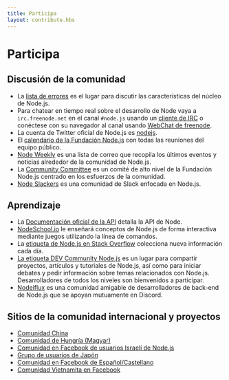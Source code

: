 ```yaml
---
title: Participa
layout: contribute.hbs
---
```


# Participa

## Discusión de la comunidad

* La [lista de errores](https://github.com/nodejs/node/issues) es el lugar para discutir las características del núcleo de Node.js.
* Para chatear en tiempo real sobre el desarrollo de Node vaya a `irc.freenode.net` en el canal `#node.js` usando un [cliente de IRC](https://es.wikipedia.org/wiki/Anexo:Clientes_IRC) o conéctese con su navegador al canal usando [WebChat de freenode](https://webchat.freenode.net/#node.js).
* La cuenta de Twitter oficial de Node.js es [nodejs](https://twitter.com/nodejs).
* El [calendario de la Fundación Node.js](https://nodejs.org/calendar) con todas las reuniones del equipo público.
* [Node Weekly](https://nodeweekly.com/) es una lista de correo que recopila los últimos eventos y noticias alrededor de la comunidad de Node.js.
* La [Community Committee](https://github.com/nodejs/community-committee) es un comité de alto nivel de la Fundación Node.js centrado en los esfuerzos de la comunidad.
* [Node Slackers](https://www.nodeslackers.com/) es una comunidad de Slack enfocada en Node.js.

## Aprendizaje

* La [Documentación oficial de la API](https://nodejs.org/api/) detalla la API de Node.
* [NodeSchool.io](https://nodeschool.io/) le enseñará conceptos de Node.js de forma interactiva mediante juegos utilizando la línea de comandos.
* La [etiqueta de Node.js en Stack Overflow](https://stackoverflow.com/questions/tagged/node.js) colecciona nueva información cada día.
* [La etiqueta DEV Community Node.js](https://dev.to/t/node) es un lugar para compartir proyectos, artículos y tutoriales de Node.js, así como para iniciar debates y pedir información sobre temas relacionados con Node.js. Desarrolladores de todos los niveles son bienvenidos a participar.
* [Nodeiflux](https://discordapp.com/invite/vUsrbjd) es una comunidad amigable de desarrolladores de back-end de Node.js que se apoyan mutuamente en Discord.

## Sitios de la comunidad internacional y proyectos

* [Comunidad China](https://cnodejs.org/)
* [Comunidad de Hungría (Magyar)](https://nodehun.blogspot.com/)
* [Comunidad en Facebook de usuarios Israelí de Node.js](https://www.facebook.com/groups/node.il/)
* [Grupo de usuarios de Japón](https://nodejs.jp/)
* [Comunidad en Facebook de Español/Castellano](https://www.facebook.com/groups/node.es/)
* [Comunidad Vietnamita en Facebook](https://www.facebook.com/nodejs.vn/)
